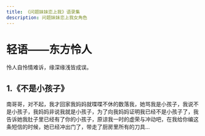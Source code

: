 ```yaml
---
title: 《问题妹妹恋上我》语录集
description: 问题妹妹恋上我女角色
---
```


# 轻语——东方怜人
怜人自怜情难诉，缘深缘浅皆成误。
## 1.《不是小孩子》
南哥哥，对不起，我才回家我妈妈就喋喋不休的数落我，她骂我是小孩子，我说不是小孩子，我妈妈非说我就是小孩子，为了向我妈妈证明我已经不是小孩子了，我告诉她我肚子里已经有了你的小孩子，原谅我一时的虚荣与冲动吧，在我给你编这条短信的时候，她已经冲出门了，带走了厨房里所有的刀具...

 <Comment/>  
  
